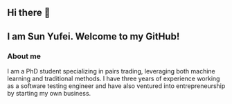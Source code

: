 ## Hi there 👋
## I am Sun Yufei. Welcome to my GitHub!

### About me
I am a PhD student specializing in pairs trading, leveraging both machine learning and traditional methods. I have three years of experience working as a software testing engineer and have also ventured into entrepreneurship by starting my own business.
